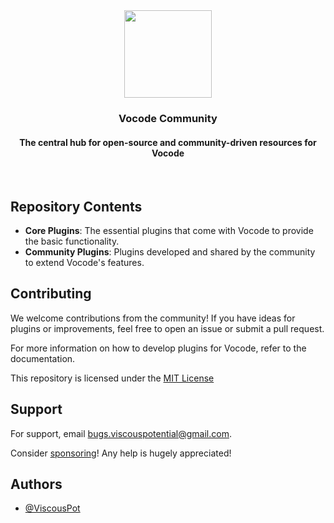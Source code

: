<div align="center">

  <img src="https://github.com/user-attachments/assets/5c14dd68-cd69-4b78-8968-13b2b7d4aa8a" width="140" />

  <h3>Vocode Community</h3>
  <h4>The central hub for open-source and community-driven resources for Vocode</h4>
  <br />

</div>

## Repository Contents
- **Core Plugins**: The essential plugins that come with Vocode to provide the basic functionality.
- **Community Plugins**: Plugins developed and shared by the community to extend Vocode's features.

## Contributing

We welcome contributions from the community! If you have ideas for plugins or improvements, feel free to open an issue or submit a pull request.

For more information on how to develop plugins for Vocode, refer to the documentation.

This repository is licensed under the [MIT License](LICENSE,md)

## Support

For support, email bugs.viscouspotential@gmail.com.

Consider [sponsoring](https://github.com/sponsors/ViscousPot)! Any help is hugely appreciated!


## Authors

- [@ViscousPot](https://github.com/ViscousPot)
